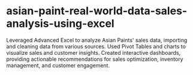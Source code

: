 # asian-paint-real-world-data-sales-analysis-using-excel
Leveraged Advanced Excel to analyze Asian Paints' sales data, importing and cleaning data from various sources. Used Pivot Tables and charts to visualize sales and customer insights. Created interactive dashboards, providing actionable recommendations for sales optimization, inventory management, and customer engagement.
